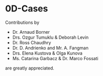 # 0D-Cases
Contributions by 
* Dr. Arnaud Borner
* Drs. Ozgur Tumuklu & Deborah Levin
* Dr. Ross Chaudhry
* Dr. D. Andrienko and Mr. A. Fangman
* Drs. Elena Kustova & Olga Kunova
* Ms. Catarina Garbacz & Dr. Marco Fossati

are greatly appreciated.
